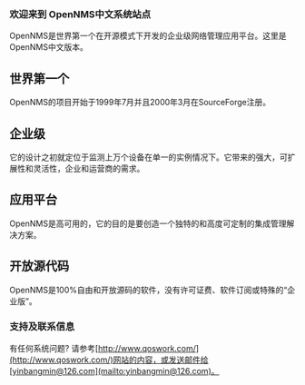 ### 欢迎来到 OpenNMS中文系统站点
OpenNMS是世界第一个在开源模式下开发的企业级网络管理应用平台。这里是OpenNMS中文版本。

## 世界第一个
OpenNMS的项目开始于1999年7月并且2000年3月在SourceForge注册。

## 企业级
它的设计之初就定位于监测上万个设备在单一的实例情况下。它带来的强大，可扩展性和灵活性，企业和运营商的需求。

## 应用平台
OpenNMS是高可用的，它的目的是要创造一个独特的和高度可定制的集成管理解决方案。

## 开放源代码
OpenNMS是100%自由和开放源码的软件，没有许可证费、软件订阅或特殊的“企业版”。


### 支持及联系信息
有任何系统问题? 请参考[http://www.qoswork.com/](http://www.qoswork.com/)网站的内容，或发送邮件给[yinbangmin@126.com](mailto:yinbangmin@126.com)。
